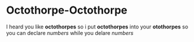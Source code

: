 Octothorpe-Octothorpe
=====================

I heard you like **octothorpes** so i put **octothorpes** into your **otothorpes** so you can declare *numbers* while you delare *numbers*
